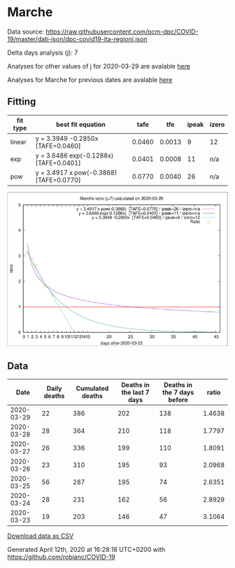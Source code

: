 # Marche

Data source: https://raw.githubusercontent.com/pcm-dpc/COVID-19/master/dati-json/dpc-covid19-ita-regioni.json

Delta days analysis (j): 7

Analyses for other values of j for 2020-03-29 are avalable [here](../README.md)

Analyses for Marche for previous dates are avalable [here](../../README.md)

## Fitting 
|fit type|best fit equation|tafe|tfe|ipeak|izero|
|-------|-----|--------|------|---|---|
|linear|y = 3.3949 -0.2850x  [TAFE=0.0460]|0.0460|0.0013|9|12|
|exp|y = 3.6486 exp(-0.1288x)  [TAFE=0.0401]|0.0401|0.0008|11|n/a|
|pow|y = 3.4917 x pow(-0.3868)  [TAFE=0.0770]|0.0770|0.0040|26|n/a|

![Plot](COVID-19_marche_j7_2020-03-29.png)

## Data
|Date|Daily deaths|Cumulated deaths|Deaths in the last 7 days|Deaths in the 7 days before|ratio|
|----|----------|-----------|-------|--------------------|-----|
|2020-03-29|22|386|202|138|1.4638|
|2020-03-28|28|364|210|118|1.7797|
|2020-03-27|26|336|199|110|1.8091|
|2020-03-26|23|310|195|93|2.0968|
|2020-03-25|56|287|195|74|2.6351|
|2020-03-24|28|231|162|56|2.8929|
|2020-03-23|19|203|146|47|3.1064|

[Download data as CSV](COVID-19_marche_j7_2020-03-29.csv)

Generated April 12th, 2020 at 16:28:18 UTC+0200 with https://github.com/robianc/COVID-19
